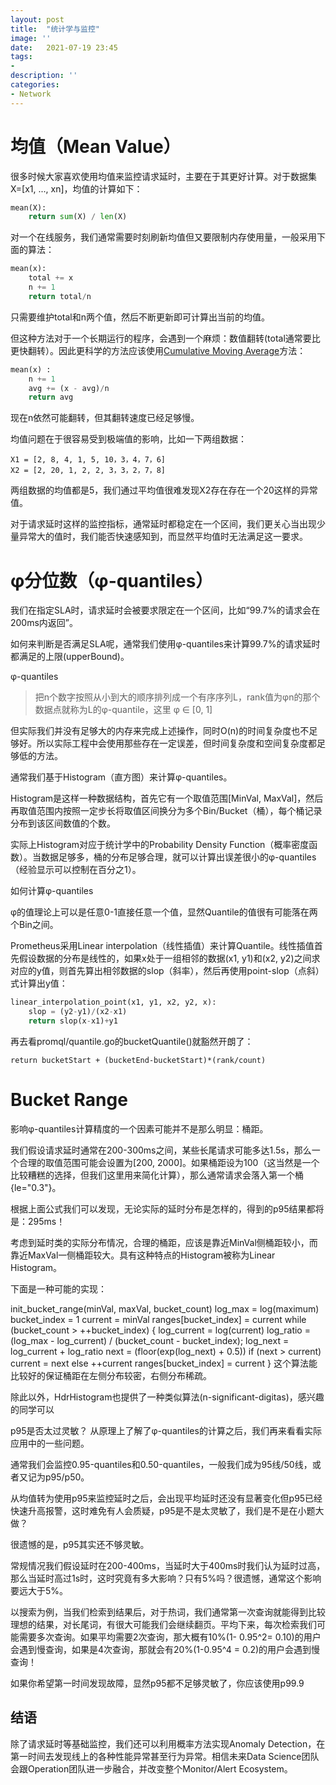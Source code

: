 ```yaml
---
layout: post
title:  "统计学与监控"
image: ''
date:   2021-07-19 23:45
tags:
- 
description: ''
categories:
- Network
---
```


# 均值（Mean Value）

很多时候大家喜欢使用均值来监控请求延时，主要在于其更好计算。对于数据集X=[x1, ..., xn]，均值的计算如下：
```python
mean(X): 
    return sum(X) / len(X)
```
对一个在线服务，我们通常需要时刻刷新均值但又要限制内存使用量，一般采用下面的算法：
```python
mean(x):
    total += x
    n += 1
    return total/n
```
只需要维护total和n两个值，然后不断更新即可计算出当前的均值。

但这种方法对于一个长期运行的程序，会遇到一个麻烦：数值翻转(total通常要比更快翻转）。因此更科学的方法应该使用[Cumulative Moving Average](https://en.wikipedia.org/wiki/Moving_average)方法：
```python
mean(x) : 
    n += 1
    avg += (x - avg)/n
    return avg
```
现在n依然可能翻转，但其翻转速度已经足够慢。

均值问题在于很容易受到极端值的影响，比如一下两组数据：
```
X1 = [2, 8, 4, 1, 5, 10，3，4，7，6]
X2 = [2, 20, 1, 2, 2, 3，3，2，7，8]
```
两组数据的均值都是5，我们通过平均值很难发现X2存在存在一个20这样的异常值。

对于请求延时这样的监控指标，通常延时都稳定在一个区间，我们更关心当出现少量异常大的值时，我们能否快速感知到，而显然平均值时无法满足这一要求。


# φ分位数（φ-quantiles）
我们在指定SLA时，请求延时会被要求限定在一个区间，比如“99.7%的请求会在200ms内返回”。

如何来判断是否满足SLA呢，通常我们使用φ-quantiles来计算99.7%的请求延时都满足的上限(upperBound)。

φ-quantiles

> 把n个数字按照从小到大的顺序排列成一个有序序列L，rank值为φn的那个数据点就称为L的φ-quantile，这里 φ ∈ [0, 1]

但实际我们并没有足够大的内存来完成上述操作，同时O(n)的时间复杂度也不足够好。所以实际工程中会使用那些存在一定误差，但时间复杂度和空间复杂度都足够低的方法。

通常我们基于Histogram（直方图）来计算φ-quantiles。

Histogram是这样一种数据结构，首先它有一个取值范围[MinVal, MaxVal]，然后再取值范围内按照一定步长将取值区间换分为多个Bin/Bucket（桶），每个桶记录分布到该区间数值的个数。

实际上Histogram对应于统计学中的Probability Density Function（概率密度函数）。当数据足够多，桶的分布足够合理，就可以计算出误差很小的φ-quantiles（经验显示可以控制在百分之1）。

如何计算φ-quantiles

φ的值理论上可以是任意0-1直接任意一个值，显然Quantile的值很有可能落在两个Bin之间。

Prometheus采用Linear interpolation（线性插值）来计算Quantile。线性插值首先假设数据的分布是线性的，如果x处于一组相邻的数据(x1, y1)和(x2, y2)之间求对应的y值，则首先算出相邻数据的slop（斜率），然后再使用point-slop（点斜）式计算出y值：
```python
linear_interpolation_point(x1, y1, x2, y2, x):
    slop = (y2-y1)/(x2-x1)
    return slop(x-x1)+y1
```
再去看promql/quantile.go的bucketQuantile()就豁然开朗了：

    return bucketStart + (bucketEnd-bucketStart)*(rank/count) 
# Bucket Range
影响φ-quantiles计算精度的一个因素可能并不是那么明显：桶距。

我们假设请求延时通常在200-300ms之间，某些长尾请求可能多达1.5s，那么一个合理的取值范围可能会设置为[200, 2000]。如果桶距设为100（这当然是一个比较糟糕的选择，但我们这里用来简化计算），那么通常请求会落入第一个桶{le="0.3"}。

根据上面公式我们可以发现，无论实际的延时分布是怎样的，得到的p95结果都将是：295ms！

考虑到延时类的实际分布情况，合理的桶距，应该是靠近MinVal侧桶距较小，而靠近MaxVal一侧桶距较大。具有这种特点的Histogram被称为Linear Histogram。

下面是一种可能的实现：

init_bucket_range(minVal, maxVal, bucket_count)
    log_max = log(maximum)
    bucket_index = 1
    current = minVal
    ranges[bucket_index] = current
    while (bucket_count > ++bucket_index)
    {
        log_current = log(current)
        log_ratio = (log_max - log_current) / (bucket_count - bucket_index);
        log_next = log_current + log_ratio
        next = (floor(exp(log_next) + 0.5))
        if (next > current)
            current = next
        else
            ++current
        ranges[bucket_index] = current
    }
这个算法能比较好的保证桶距在左侧分布较密，右侧分布稀疏。

除此以外，HdrHistogram也提供了一种类似算法(n-significant-digitas)，感兴趣的同学可以


p95是否太过灵敏？
从原理上了解了φ-quantiles的计算之后，我们再来看看实际应用中的一些问题。

通常我们会监控0.95-quantiles和0.50-quantiles，一般我们成为95线/50线，或者又记为p95/p50。

从均值转为使用p95来监控延时之后，会出现平均延时还没有显著变化但p95已经快速升高报警，这时难免有人会质疑，p95是不是太灵敏了，我们是不是在小题大做？

很遗憾的是，p95其实还不够灵敏。

常规情况我们假设延时在200-400ms，当延时大于400ms时我们认为延时过高，那么当延时高过1s时，这时究竟有多大影响？只有5%吗？很遗憾，通常这个影响要远大于5%。

以搜索为例，当我们检索到结果后，对于热词，我们通常第一次查询就能得到比较理想的结果，对长尾词，有很大可能我们会继续翻页。平均下来，每次检索我们可能需要多次查询。如果平均需要2次查询，那大概有10%(1- 0.95^2= 0.10)的用户会遇到慢查询，如果是4次查询，那就会有20%(1-0.95^4 = 0.2)的用户会遇到慢查询！

如果你希望第一时间发现故障，显然p95都不足够灵敏了，你应该使用p99.9

## 结语
除了请求延时等基础监控，我们还可以利用概率方法实现Anomaly Detection，在第一时间去发现线上的各种性能异常甚至行为异常。相信未来Data Science团队会跟Operation团队进一步融合，并改变整个Monitor/Alert Ecosystem。